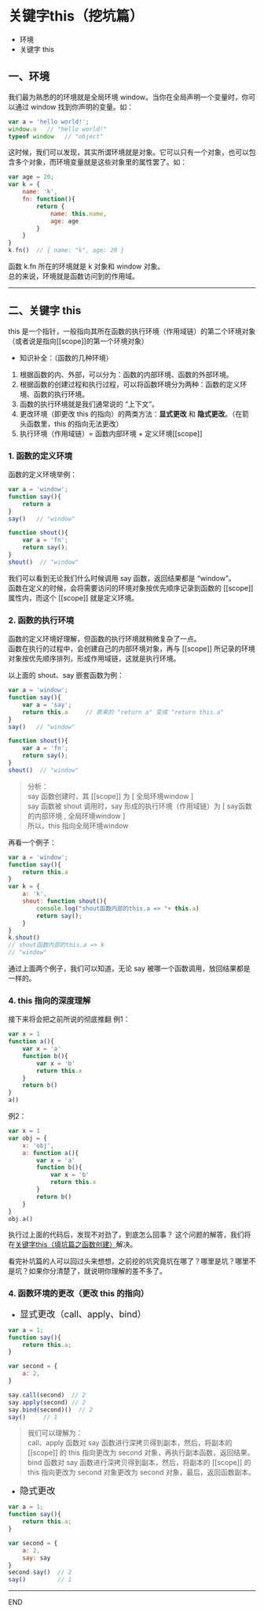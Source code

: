 # 关键字this（挖坑篇）

- 环境
- 关键字 this


## 一、环境
我们最为熟悉的的环境就是全局环境 window。当你在全局声明一个变量时，你可以通过 window 找到你声明的变量。如：
```js
var a = 'hello world!';
window.a   // "hello world!"
typeof window   // "object"
```
这时候，我们可以发现，其实所谓环境就是对象。它可以只有一个对象，也可以包含多个对象，而环境变量就是这些对象里的属性罢了。如：
```js
var age = 20;
var k = {
    name: 'k',
    fn: function(){
        return { 
            name: this.name,
            age: age
        }
    }
}
k.fn()  // { name: "k", age: 20 }
```
函数 k.fn 所在的环境就是 k 对象和 window 对象。  
总的来说，环境就是函数访问到的作用域。



**************


## 二、关键字 this
this 是一个指针，一般指向其所在函数的执行环境（作用域链）的第二个环境对象（或者说是指向[[scope]]的第一个环境对象）  
- 知识补全：（函数的几种环境）
1. 根据函数的内、外部，可以分为：函数的内部环境、函数的外部环境。
2. 根据函数的创建过程和执行过程，可以将函数环境分为两种：函数的定义环境、函数的执行环境。  
3. 函数的执行环境就是我们通常说的 “上下文”。
4. 更改环境（即更改 this 的指向）的两类方法：<b>显式更改</b> 和 <b>隐式更改</b>。（在箭头函数里，this 的指向无法更改）
5. 执行环境（作用域链）= 函数内部环境 + 定义环境[[scope]]


### 1. 函数的定义环境
函数的定义环境举例：
```js
var a = 'window';
function say(){
    return a
}
say()   // "window"

function shout(){
    var a = 'fn';
    return say();
}
shout()  // "window"
```
我们可以看到无论我们什么时候调用 say 函数，返回结果都是 “window”。  
函数在定义的时候，会将需要访问的环境对象按优先顺序记录到函数的 [[scope]] 属性内，而这个 [[scope]] 就是定义环境。  


### 2. 函数的执行环境
函数的定义环境好理解，但函数的执行环境就稍微复杂了一点。  
函数在执行的过程中，会创建自己的内部环境对象，再与 [[scope]] 所记录的环境对象按优先顺序排列，形成作用域链，这就是执行环境。  


以上面的 shout、say 嵌套函数为例：  
```js
var a = 'window';
function say(){
    var a = 'say';
    return this.a     // 原来的 "return a" 变成 "return this.a"
}
say()   // "window"

function shout(){
    var a = 'fn';
    return say();
}
shout()  // "window"
```
> 分析：    
> say 函数创建时，其 [[scope]] 为 [ 全局环境window ]  
> say 函数被 shout 调用时，say 形成的执行环境（作用域链）为 [ say函数的内部环境 , 全局环境window ]  
> 所以，this 指向全局环境window

再看一个例子：
```js
var a = 'window';
function say(){
    return this.a
}
var k = {
    a: 'k',
    shout: function shout(){
        console.log("shout函数内部的this.a => "+ this.a)
        return say();
    }
}
k.shout()   
// shout函数内部的this.a => k
// "window"
```
通过上面两个例子，我们可以知道，无论 say 被哪一个函数调用，放回结果都是一样的。

### 4. this 指向的深度理解
接下来将会把之前所说的彻底推翻
例1：
```js
var x = 1
function a(){
    var x = 'a'
    function b(){
        var x = 'b'
        return this.x
    }
    return b()
}
a()
```
例2：
```js
var x = 1
var obj = {
    x: 'obj',
    a: function a(){
        var x = 'a'
        function b(){
            var x = 'b'
            return this.x
        }
        return b()
    }
}
obj.a()
```
执行过上面的代码后，发现不对劲了，到底怎么回事？
这个问题的解答，我们将在[关键字this（填坑篇之函数创建）](https://github.com/vlzf/personalNotes/blob/master/js-base-note/%E5%85%B3%E9%94%AE%E5%AD%97this%EF%BC%88%E5%A1%AB%E5%9D%91%E7%AF%87%E4%B9%8B%E5%87%BD%E6%95%B0%E5%88%9B%E5%BB%BA%EF%BC%89.md)解决。

看完补坑篇的人可以回过头来想想，之前挖的坑究竟坑在哪了？哪里是坑？哪里不是坑？如果你分清楚了，就说明你理解的差不多了。



### 4. 函数环境的更改（更改 this 的指向）
- <font size="4">显式更改（call、apply、bind）</font>
```js
var a = 1;
function say(){
    return this.a;
}

var second = {
    a: 2,
}

say.call(second)  // 2
say.apply(second) // 2
say.bind(second)()  // 2
say()     // 1     
```
> 我们可以理解为：  
> call、apply 函数对 say 函数进行深拷贝得到副本，然后，将副本的 [[scope]] 的 this 指向更改为 second 对象，再执行副本函数，返回结果。  
> bind 函数对 say 函数进行深拷贝得到副本，然后，将副本的 [[scope]] 的 this 指向更改为 second 对象更改为 second 对象，最后，返回函数副本。


- <font size="4">隐式更改</font>
```js
var a = 1;
function say(){
    return this.a;
}

var second = {
    a: 2,
    say: say
}
second.say()  // 2
say()         // 1
```
*************************
END

